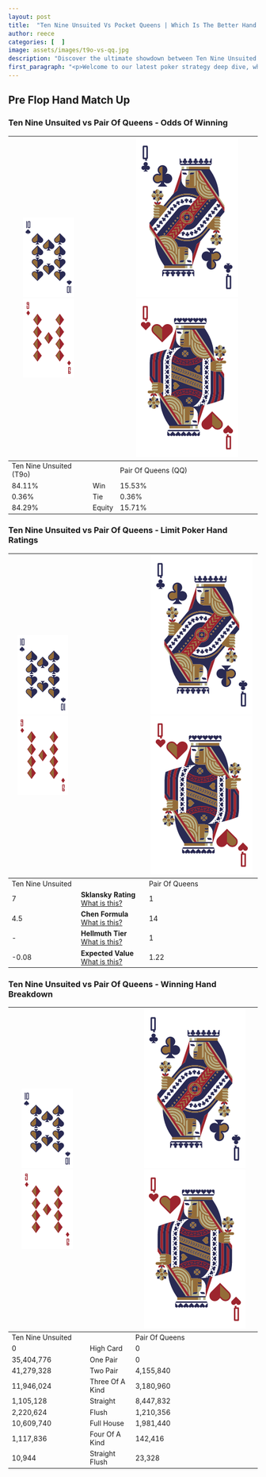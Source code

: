 ```yaml
---
layout: post
title:  "Ten Nine Unsuited Vs Pocket Queens | Which Is The Better Hand In Poker? A Complete Guide"
author: reece
categories: [  ]
image: assets/images/t9o-vs-qq.jpg
description: "Discover the ultimate showdown between Ten Nine Unsuited and Pair Of Queens in poker! Uncover the odds, strategies, and scenarios where one hand triumphs over the other. Get ready to up your poker game with this thrilling analysis."
first_paragraph: "<p>Welcome to our latest poker strategy deep dive, where we're pitting two distinct hands against each other in a high-stakes showdown: Ten Nine Unsuited vs Pair Of Queens.</p><p>In the dynamic world of poker, every decision counts, and knowing which hand holds the upper hand is key to your success at the table.</p><p>In this article, we'll dissect these two hands, explore the scenarios where one dominates the other, and equip you with the knowledge to make strategic choices that can tip the odds in your favor.</p><p>Get ready to unravel the intriguing dynamics of these poker hands and elevate your game to new heights.</p>"
---
```




[comment]: # (sp0)

## Pre Flop Hand Match Up

<div class="table hand-ratings" markdown="1"> 



### Ten Nine Unsuited vs Pair Of Queens - Odds Of Winning


    
| ![image info](assets/images/hand1/T.png) ![image info](assets/images/hand1/9o.png) |  | ![image info](assets/images/hand2/Q.png) ![image info](assets/images/hand2/Qo.png) |
| -------- | -------- | -------- |
| Ten Nine Unsuited (T9o) |  | Pair Of Queens (QQ) |
| 84.11% | Win | 15.53% |
| 0.36% | Tie | 0.36% |
| 84.29% | Equity | 15.71% |




[comment]: # (sp1)



### Ten Nine Unsuited vs Pair Of Queens - Limit Poker Hand Ratings


    
| ![image info](assets/images/hand1/T.png) ![image info](assets/images/hand1/9o.png) |  | ![image info](assets/images/hand2/Q.png) ![image info](assets/images/hand2/Qo.png) |
| -------- | -------- | -------- |
| Ten Nine Unsuited |  | Pair Of Queens |
| 7 | **Sklansky Rating** [What is this?](/sklansky-rating-explained) | 1 |
| 4.5 | **Chen Formula** [What is this?](/chen-formula-explained) | 14 |
| - | **Hellmuth Tier** [What is this?](/Hellmuth-tier-explained) | 1 |
| -0.08 | **Expected Value** [What is this?](/expected-value-explained) | 1.22 |




[comment]: # (sp2)



### Ten Nine Unsuited vs Pair Of Queens - Winning Hand Breakdown


    
| ![image info](assets/images/hand1/T.png) ![image info](assets/images/hand1/9o.png) |  | ![image info](assets/images/hand2/Q.png) ![image info](assets/images/hand2/Qo.png) |
| -------- | -------- | -------- |
| Ten Nine Unsuited |  | Pair Of Queens |
| 0 | High Card | 0 |
| 35,404,776 | One Pair | 0 |
| 41,279,328 | Two Pair | 4,155,840 |
| 11,946,024 | Three Of A Kind | 3,180,960 |
| 1,105,128 | Straight | 8,447,832 |
| 2,220,624 | Flush | 1,210,356 |
| 10,609,740 | Full House | 1,981,440 |
| 1,117,836 | Four Of A Kind | 142,416 |
| 10,944 | Straight Flush | 23,328 |




[comment]: # (sp3)



</div>

[comment]: # (sp4)



[comment]: # (sp5)

